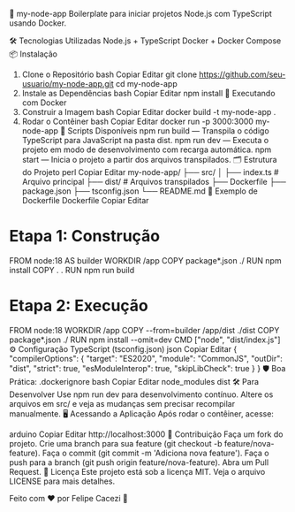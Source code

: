 🚀 my-node-app
Boilerplate para iniciar projetos Node.js com TypeScript usando Docker.

🛠️ Tecnologias Utilizadas
Node.js + TypeScript
Docker + Docker Compose
📦 Instalação
1. Clone o Repositório
bash
Copiar
Editar
git clone https://github.com/seu-usuario/my-node-app.git
cd my-node-app
2. Instale as Dependências
bash
Copiar
Editar
npm install
🐳 Executando com Docker
1. Construir a Imagem
bash
Copiar
Editar
docker build -t my-node-app .
2. Rodar o Contêiner
bash
Copiar
Editar
docker run -p 3000:3000 my-node-app
📜 Scripts Disponíveis
npm run build — Transpila o código TypeScript para JavaScript na pasta dist.
npm run dev — Executa o projeto em modo de desenvolvimento com recarga automática.
npm start — Inicia o projeto a partir dos arquivos transpilados.
🗂️ Estrutura do Projeto
perl
Copiar
Editar
my-node-app/
├── src/
│   ├── index.ts          # Arquivo principal
├── dist/                 # Arquivos transpilados
├── Dockerfile
├── package.json
├── tsconfig.json
└── README.md
🐳 Exemplo de Dockerfile
Dockerfile
Copiar
Editar
# Etapa 1: Construção
FROM node:18 AS builder
WORKDIR /app
COPY package*.json ./
RUN npm install
COPY . .
RUN npm run build

# Etapa 2: Execução
FROM node:18
WORKDIR /app
COPY --from=builder /app/dist ./dist
COPY package*.json ./
RUN npm install --omit=dev
CMD ["node", "dist/index.js"]
⚙️ Configuração TypeScript (tsconfig.json)
json
Copiar
Editar
{
  "compilerOptions": {
    "target": "ES2020",
    "module": "CommonJS",
    "outDir": "dist",
    "strict": true,
    "esModuleInterop": true,
    "skipLibCheck": true
  }
}
🛡️ Boa Prática: .dockerignore
bash
Copiar
Editar
node_modules
dist
🛠️ Para Desenvolver
Use npm run dev para desenvolvimento contínuo.
Altere os arquivos em src/ e veja as mudanças sem precisar recompilar manualmente.
🖥️ Acessando a Aplicação
Após rodar o contêiner, acesse:

arduino
Copiar
Editar
http://localhost:3000
🧩 Contribuição
Faça um fork do projeto.
Crie uma branch para sua feature (git checkout -b feature/nova-feature).
Faça o commit (git commit -m 'Adiciona nova feature').
Faça o push para a branch (git push origin feature/nova-feature).
Abra um Pull Request.
📜 Licença
Este projeto está sob a licença MIT. Veja o arquivo LICENSE para mais detalhes.

Feito com ❤️ por Felipe Cacezi 🚀